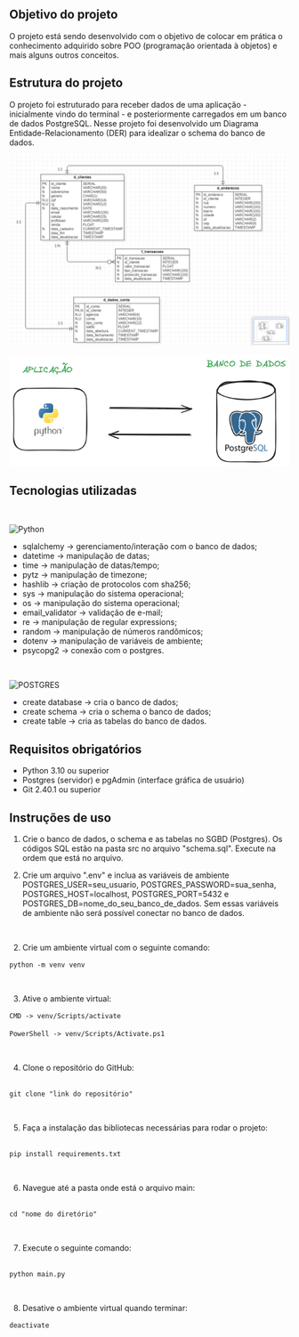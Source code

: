 ## Objetivo do projeto

O projeto está sendo desenvolvido com o objetivo de colocar em prática o conhecimento adquirido sobre POO (programação orientada à objetos) e mais alguns outros conceitos.

## Estrutura do projeto

O projeto foi estruturado para receber dados de uma aplicação - inicialmente vindo do terminal - e posteriormente carregados em um banco de dados PostgreSQL. Nesse projeto foi desenvolvido um Diagrama Entidade-Relacionamento (DER) para idealizar o schema do banco de dados.

![DER](images/DER.png)

![Arquitetura da aplicação](images/arquitetura_aplicacao.png)

## Tecnologias utilizadas

<br>

![Python](https://img.shields.io/badge/python-3670A0?style=for-the-badge&logo=python&logoColor=ffdd54)

- sqlalchemy -> gerenciamento/interação com o banco de dados;
- datetime -> manipulação de datas;
- time -> manipulação de datas/tempo;
- pytz -> manipulação de timezone;
- hashlib -> criação de protocolos com sha256;
- sys -> manipulação do sistema operacional;
- os -> manipulação do sistema operacional;
- email_validator -> validação de e-mail;
- re -> manipulação de regular expressions;
- random -> manipulação de números randômicos;
- dotenv -> manipulação de variáveis de ambiente;
- psycopg2 -> conexão com o postgres.

<br>

![POSTGRES](https://img.shields.io/badge/PostgreSQL-316192?style=for-the-badge&logo=postgresql&logoColor=white)

- create database -> cria o banco de dados;
- create schema -> cria o schema o banco de dados;
- create table -> cria as tabelas do banco de dados.

## Requisitos obrigatórios

- Python 3.10 ou superior
- Postgres (servidor) e pgAdmin (interface gráfica de usuário)
- Git 2.40.1 ou superior

## Instruções de uso

1. Crie o banco de dados, o schema e as tabelas no SGBD (Postgres). Os códigos SQL estão na pasta src no arquivo "schema.sql". Execute na ordem que está no arquivo.

2. Crie um arquivo ".env" e inclua as variáveis de ambiente POSTGRES_USER=seu_usuario, POSTGRES_PASSWORD=sua_senha, POSTGRES_HOST=localhost, POSTGRES_PORT=5432 e POSTGRES_DB=nome_do_seu_banco_de_dados. Sem essas variáveis de ambiente não será possível conectar no banco de dados.

<br>

2. Crie um ambiente virtual com o seguinte comando:

```
python -m venv venv
```

<br>

3. Ative o ambiente virtual:

```
CMD -> venv/Scripts/activate

PowerShell -> venv/Scripts/Activate.ps1
```

<br>

4. Clone o repositório do GitHub:

```

git clone "link do repositório"

```

<br>

5. Faça a instalação das bibliotecas necessárias para rodar o projeto:

```

pip install requirements.txt

```

<br>

6. Navegue até a pasta onde está o arquivo main:

```

cd "nome do diretório"

```

<br>

7. Execute o seguinte comando:

```

python main.py

```

<br>

8. Desative o ambiente virtual quando terminar:

```
deactivate
```
